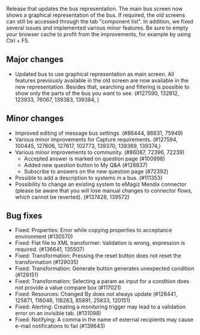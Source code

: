 Release that updates the bus representation. The main bus screen now shows a graphical representation of the bus. If required, the old screens can still be accessed through the tab "component list". In addition, we fixed several issues and implemented various minor features. Be sure to empty your browser cache to profit from the improvements, for example by using Ctrl + F5.
## Major changes
- Updated bus to use graphical representation as main screen. All features previously available in the old screen are now available in the new representation. Besides that, searching and filtering is possible to show only the parts of the bus you want to see. (#127590, 132812, 123933, 76067, 139383, 139384, )
## Minor changes
- Improved editing of message bus settings. (#86444, 86631, 75949)
- Various minor improvements for Capture requirements. (#127594, 100445, 127606, 127617, 102773, 139370, 139369, 139374,)
- Various minor improvements to community. (#86087, 72396, 72239)
  - Accepted answer is marked on question page (#100998)
  - Added new question button to My Q&A (#128837)
  - Subscribe to answers on the new question page (#72392)
- Possible to add a description to systems in a bus. (#111353)
- Possibility to change an existing system to eMagiz Mendix connector (please be aware that you will lose manual changes to connector flows, which cannot be reverted). (#137428, 139572)
## Bug fixes
- Fixed: Properties: Error while copying properties to acceptance environment (#130570)
- Fixed: Flat file to XML transformer: Validation is wrong, expression is required. (#136641, 135507)
- Fixed: Transformation: Pressing the reset button does not reset the transformation (#129035)
- Fixed: Transformation: Generate button generates unexpected condition (#129151)
- Fixed: Transformation: Selecting a param as input for a condition does not provide a value compare box (#117021)
- Fixed: Resources: Changed By does not always update (#128441, 125871, 116046, 118263, 85891, 25833, 120151)
- Fixed: Alerting: Creating a monitoring trigger may lead to a validation error on an invisible tab. (#131098)
- Fixed: Notifying: A comma in the name of external recipients may cause e-mail notifications to fail (#139643)
